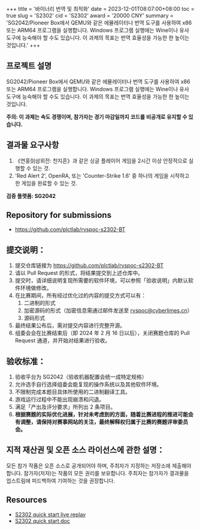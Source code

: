 +++
title = '바이너리 번역 및 최적화'
date = 2023-12-01T08:07:00+08:00
toc = true
slug = 'S2302'
cid = 'S2302'
award = '20000 CNY'
summary = 'SG2042/Pioneer Box에서 QEMU와 같은 에뮬레이터나 번역 도구를 사용하여 x86 또는 ARM64 프로그램을 실행합니다. Windows 프로그램 실행에는 Wine이나 유사 도구에 능숙해야 할 수도 있습니다. 이 과제의 목표는 번역 효율성을 가능한 한 높이는 것입니다.'
+++

## 프로젝트 설명

SG2042/Pioneer Box에서 QEMU와 같은 에뮬레이터나 번역 도구를 사용하여 x86 또는 ARM64 프로그램을 실행합니다. Windows 프로그램 실행에는 Wine이나 유사 도구에 능숙해야 할 수도 있습니다. 이 과제의 목표는 번역 효율성을 가능한 한 높이는 것입니다.

**주의: 이 과제는 속도 경쟁이며, 참가자는 경기 마감일까지 코드를 비공개로 유지할 수 있습니다.**

## 결과물 요구사항

1. 《연홍剑삼외전: 천지흔》과 같은 싱글 플레이어 게임을 2시간 이상 안정적으로 실행할 수 있는 것.
2. 'Red Alert 2', OpenRA, 또는 'Counter-Strike 1.6' 중 하나의 게임을 시작하고 한 게임을 완료할 수 있는 것.

**검증 플랫폼: SG2042**

## Repository for submissions

- https://github.com/plctlab/rvspoc-s2302-BT

## 提交说明：

1. 提交仓库链接为 https://github.com/plctlab/rvspoc-s2302-BT
2. 请以 Pull Request 的形式，将结果提交到上述仓库中。
3. 提交时，请详细说明复现所需要的软件环境，可以参照「验收说明」内默认软件环境做修改。
4. 在比赛期间，所有经过优化过的内容的提交方式可以有：
    1. 二进制的形式
    2. 加密源码的形式（加密信息需通过邮件发送至 rvspoc@cyberlimes.cn）
    3. 源码形式
5. 最终结果公布后，需对提交内容进行完整开源。
6. 组委会会在比赛结束后（即 2024 年 2 月 16 日以后），关闭赛题仓库的 Pull Request 通道，并开始对结果进行验收。

## 验收标准：

1. 验收平台为 SG2042（验收机器配置会统一成特定规格）
2. 允许选手自行选择组委会能复现的操作系统以及其他软件环境。
3. 不限制完成本题目具体所使用的二进制翻译工具。
4. 游戏运行过程中不能出现崩溃和闪退。
5. 满足「产出及评分要求」所列出 2 条项目。
6. **根据赛题的实际优化进展，针对未考虑到的方面，随着比赛进程的推进可能会有调整，请保持对赛事网站的关注，最终解释权归属于比赛的赛题评审委员会。**

## 지적 재산권 및 오픈 소스 라이선스에 관한 설명：

모든 참가 작품은 오픈 소스로 공개되어야 하며, 주최자가 지정하는 저장소에 제출해야 합니다. 참가자(저자)는 작품의 모든 권리를 보유합니다. 주최자는 참가자가 결과물을 업스트림에 피드백하여 기여하는 것을 권장합니다.

## Resources

- [S2302 quick start live replay](https://www.bilibili.com/video/BV1YQ4y1w7aJ/)
- [S2302 quick start doc](https://github.com/plctlab/rvspoc/blob/main/Docs/S2302/S2302.md)